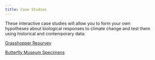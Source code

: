 ```yaml
---
title: Case Studies
---
```


These interactive case studies will allow you to form your own hypotheses about biological responses to climate change and test them using historical and contemporary data:

<p><a href="https://huckley.shinyapps.io/grasshoppers/">Grasshopper Resurvey</a></p>
<p><a href="https://huckley.shinyapps.io/butterflies/">Butterfly Museum Specimens</a></p>
